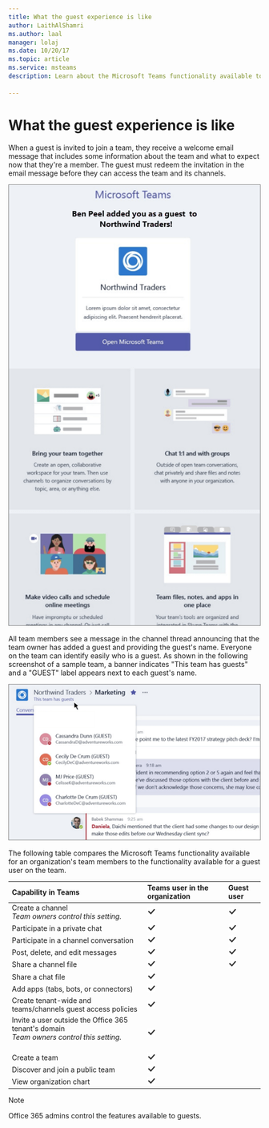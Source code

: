 ```yaml
---
title: What the guest experience is like
author: LaithAlShamri
ms.author: laal
manager: lolaj
ms.date: 10/20/17
ms.topic: article
ms.service: msteams
description: Learn about the Microsoft Teams functionality available to guest users.

---
```


What the guest experience is like
=================================

When a guest is invited to join a team, they receive a welcome email message that includes some information about the team and what to expect now that they're a member. The guest must redeem the invitation in the email message before they can access the team and its channels.
  
    
    

  
    
    
![Screenshot shows an example of a welcome email message sent by a team owner in Microsoft Teams to a guest user. The message includes text that can be customized by the team owner and brief descriptions of Teams features like chat, calls, and meetings.](media/bc0deb82-6394-4280-8fed-312645c8fefe.png)
  
    
    
All team members see a message in the channel thread announcing that the team owner has added a guest and providing the guest's name. Everyone on the team can identify easily who is a guest. As shown in the following screenshot of a sample team, a banner indicates "This team has guests" and a "GUEST" label appears next to each guest's name.
  
    
    

  
    
    
![Screenshot shows a portion of the Marketing channel for Northwind Traders, with the notification in the top banner stating "This team has guests" and users who are guests identified with the word "GUEST" next to their name.](media/33394a31-7d10-4950-8b39-b7d9953397c3.png)
  
    
    
The following table compares the Microsoft Teams functionality available for an organization's team members to the functionality available for a guest user on the team.
  
    
    


|**Capability in Teams**|**Teams user in the organization**|**Guest user**|
|:-----|:-----|:-----|
|Create a channel  <br/>  *Team owners control this setting.*  <br/> |![checkmark](media/5277fbec-0a8f-4bd0-b906-d6ddee85a46c.png)|![checkmark](media/5277fbec-0a8f-4bd0-b906-d6ddee85a46c.png)|
|Participate in a private chat  <br/> |![checkmark](media/5277fbec-0a8f-4bd0-b906-d6ddee85a46c.png)|![checkmark](media/5277fbec-0a8f-4bd0-b906-d6ddee85a46c.png)|
|Participate in a channel conversation  <br/> |![checkmark](media/5277fbec-0a8f-4bd0-b906-d6ddee85a46c.png)|![checkmark](media/5277fbec-0a8f-4bd0-b906-d6ddee85a46c.png)|
|Post, delete, and edit messages  <br/> |![checkmark](media/5277fbec-0a8f-4bd0-b906-d6ddee85a46c.png)|![checkmark](media/5277fbec-0a8f-4bd0-b906-d6ddee85a46c.png)|
|Share a channel file  <br/> |![checkmark](media/5277fbec-0a8f-4bd0-b906-d6ddee85a46c.png)|![checkmark](media/5277fbec-0a8f-4bd0-b906-d6ddee85a46c.png)|
|Share a chat file  <br/> |![checkmark](media/5277fbec-0a8f-4bd0-b906-d6ddee85a46c.png)||
|Add apps (tabs, bots, or connectors)  <br/> |![checkmark](media/5277fbec-0a8f-4bd0-b906-d6ddee85a46c.png)||
|Create tenant-wide and teams/channels guest access policies  <br/> |![checkmark](media/5277fbec-0a8f-4bd0-b906-d6ddee85a46c.png)||
|Invite a user outside the Office 365 tenant's domain <br/>  *Team owners control this setting.*  <br/> <br/> |![checkmark](media/5277fbec-0a8f-4bd0-b906-d6ddee85a46c.png)||
|Create a team  <br/> |![checkmark](media/5277fbec-0a8f-4bd0-b906-d6ddee85a46c.png)||
|Discover and join a public team  <br/> |![checkmark](media/5277fbec-0a8f-4bd0-b906-d6ddee85a46c.png)||
|View organization chart  <br/> |![checkmark](media/5277fbec-0a8f-4bd0-b906-d6ddee85a46c.png)||
   

    
> [!NOTE]
> Office 365 admins control the features available to guests. 
  